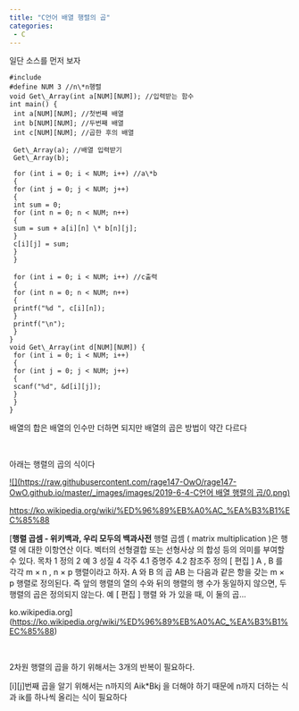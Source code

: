 ```yaml
---
title: "C언어 배열 행렬의 곱"
categories:
 - C
---
```








일단 소스를 먼저 보자




 




```
#include
#define NUM 3 //n\*n행렬
void Get\_Array(int a[NUM][NUM]); //입력받는 함수
int main() {
 int a[NUM][NUM]; //첫번째 배열
 int b[NUM][NUM]; //두번째 배열
 int c[NUM][NUM]; //곱한 후의 배열

 Get\_Array(a); //배열 입력받기
 Get\_Array(b);

 for (int i = 0; i < NUM; i++) //a\*b
 {
 for (int j = 0; j < NUM; j++)
 {
 int sum = 0;
 for (int n = 0; n < NUM; n++)
 {
 sum = sum + a[i][n] \* b[n][j];
 }
 c[i][j] = sum;
 }
 }

 for (int i = 0; i < NUM; i++) //c출력
 {
 for (int n = 0; n < NUM; n++)
 {
 printf("%d ", c[i][n]);
 }
 printf("\n");
 }
}
void Get\_Array(int d[NUM][NUM]) {
 for (int i = 0; i < NUM; i++)
 {
 for (int j = 0; j < NUM; j++)
 {
 scanf("%d", &d[i][j]);
 }
 }
}
```





 


배열의 합은 배열의 인수만 더하면 되지만 배열의 곱은 방법이 약간 다르다

​

아래는 행렬의 곱의 식이다




 


[![](https://raw.githubusercontent.com/rage147-OwO/rage147-OwO.github.io/master/_images/images/2019-6-4-C언어 배열 행렬의 곱/0.png)](#) 

 


<https://ko.wikipedia.org/wiki/%ED%96%89%EB%A0%AC_%EA%B3%B1%EC%85%88>




 



[**행렬 곱셈 - 위키백과, 우리 모두의 백과사전**
행렬 곱셈 ( matrix multiplication )은 행렬 에 대한 이항연산 이다. 벡터의 선형결합 또는 선형사상 의 합성 등의 의미를 부여할 수 있다. 목차 1 정의 2 예 3 성질 4 각주 4.1 증명주 4.2 참조주 정의 [ 편집 ] A , B 를 각각 m × n , n × p 행렬이라고 하자. A 와 B 의 곱 AB 는 다음과 같은 항을 갖는 m × p 행렬로 정의된다. 즉 앞의 행렬의 열의 수와 뒤의 행렬의 행 수가 동일하지 않으면, 두 행렬의 곱은 정의되지 않는다. 예 [ 편집 ] 행렬 와 가 있을 때, 이 둘의 곱...


ko.wikipedia.org](https://ko.wikipedia.org/wiki/%ED%96%89%EB%A0%AC_%EA%B3%B1%EC%85%88)




 


​

2차원 행렬의 곱을 하기 위해서는 3개의 반복이 필요하다.

[i][j]번째 곱을 알기 위해서는 n까지의 Aik\*Bkj 을 더해야 하기 때문에 n까지 더하는 식과 ik를 하나씩 올리는 식이 필요하다

​

​




 

